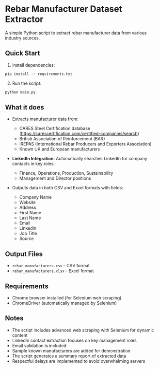 # Rebar Manufacturer Dataset Extractor

A simple Python script to extract rebar manufacturer data from various industry sources.

## Quick Start

1. Install dependencies:

```bash
pip install -r requirements.txt
```

2. Run the script:

```bash
python main.py
```

## What it does

- Extracts manufacturer data from:

  - CARES Steel Certification database (https://carescertification.com/certified-companies/search)
  - British Association of Reinforcement (BAR)
  - IREPAS (International Rebar Producers and Exporters Association)
  - Known UK and European manufacturers

- **LinkedIn Integration**: Automatically searches LinkedIn for company contacts in key roles:

  - Finance, Operations, Production, Sustainability
  - Management and Director positions

- Outputs data in both CSV and Excel formats with fields:
  - Company Name
  - Website
  - Address
  - First Name
  - Last Name
  - Email
  - LinkedIn
  - Job Title
  - Source

## Output Files

- `rebar_manufacturers.csv` - CSV format
- `rebar_manufacturers.xlsx` - Excel format

## Requirements

- Chrome browser installed (for Selenium web scraping)
- ChromeDriver (automatically managed by Selenium)

## Notes

- The script includes advanced web scraping with Selenium for dynamic content
- LinkedIn contact extraction focuses on key management roles
- Email validation is included
- Sample known manufacturers are added for demonstration
- The script generates a summary report of extracted data
- Respectful delays are implemented to avoid overwhelming servers
